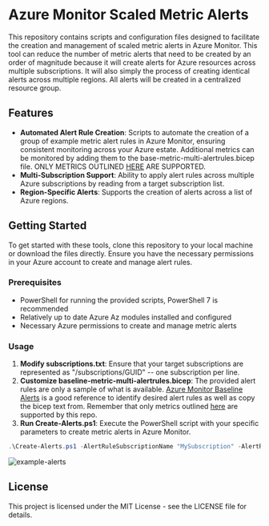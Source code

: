 # Azure Monitor Scaled Metric Alerts

This repository contains scripts and configuration files designed to facilitate the creation and management of scaled metric alerts in Azure Monitor. This tool can reduce the number of metric alerts that need to be created by an order of magnitude because it will create alerts for Azure resources across multiple subscriptions. It will also simply the process of creating identical alerts across multiple regions. All alerts will be created in a centralized resource group.

## Features

- **Automated Alert Rule Creation**: Scripts to automate the creation of a group of example metric alert rules in Azure Monitor, ensuring consistent monitoring across your Azure estate. Additional metrics can be monitored by adding them to the base-metric-multi-alertrules.bicep file. ONLY METRICS OUTLINED [HERE](https://learn.microsoft.com/en-us/azure/azure-monitor/alerts/alerts-types#monitor-multiple-resources-with-one-alert-rule) ARE SUPPORTED.
- **Multi-Subscription Support**: Ability to apply alert rules across multiple Azure subscriptions by reading from a target subscription list.
- **Region-Specific Alerts**: Supports the creation of alerts across a list of Azure regions.

## Getting Started

To get started with these tools, clone this repository to your local machine or download the files directly. Ensure you have the necessary permissions in your Azure account to create and manage alert rules.

### Prerequisites

- PowerShell for running the provided scripts, PowerShell 7 is recommended
- Relatively up to date Azure Az modules installed and configured
- Necessary Azure permissions to create and manage metric alerts

### Usage

1. **Modify subscriptions.txt**: Ensure that your target subscriptions are represented as "/subscriptions/GUID" -- one subscription per line.
2. **Customize baseline-metric-multi-alertrules.bicep**: The provided alert rules are only a sample of what is available. [Azure Monitor Baseline Alerts](https://aka.ms/amba) is a good reference to identify desired alert rules as well as copy the bicep text from. Remember that only metrics outlined [here](https://learn.microsoft.com/en-us/azure/azure-monitor/alerts/alerts-types#monitor-multiple-resources-with-one-alert-rule) are supported by this repo.
3. **Run Create-Alerts.ps1**: Execute the PowerShell script with your specific parameters to create metric alerts in Azure Monitor.
```powershell
.\Create-Alerts.ps1 -AlertRuleSubscriptionName "MySubscription" -AlertRuleResourceGroupName "MyResourceGroup" -TargetSubscriptionFile "C:\subscriptions.txt" -TargetResourceRegion @("eastus", "westus")
```

![example-alerts](http://x)

## License

This project is licensed under the MIT License - see the LICENSE file for details.